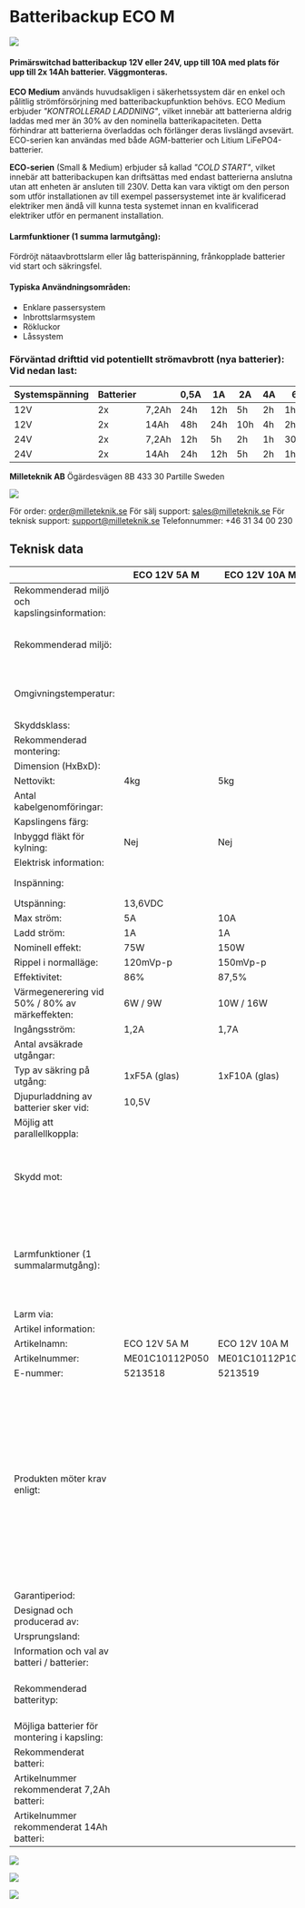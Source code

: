 # **Batteribackup ECO M**

![](_page_0_Picture_1.jpeg)

#### **Primärswitchad batteribackup 12V eller 24V, upp till 10A med plats för upp till 2x 14Ah batterier. Väggmonteras.**

**ECO Medium** används huvudsakligen i säkerhetssystem där en enkel och pålitlig strömförsörjning med batteribackupfunktion behövs. ECO Medium erbjuder *"KONTROLLERAD LADDNING"*, vilket innebär att batterierna aldrig laddas med mer än 30% av den nominella batterikapaciteten. Detta förhindrar att batterierna överladdas och förlänger deras livslängd avsevärt. ECO-serien kan användas med både AGM-batterier och Litium LiFePO4-batterier.

**ECO-serien** (Small & Medium) erbjuder så kallad *"COLD START"*, vilket innebär att batteribackupen kan driftsättas med endast batterierna anslutna utan att enheten är ansluten till 230V. Detta kan vara viktigt om den person som utför installationen av till exempel passersystemet inte är kvalificerad elektriker men ändå vill kunna testa systemet innan en kvalificerad elektriker utför en permanent installation.

#### **Larmfunktioner (1 summa larmutgång):**

Fördröjt nätaavbrottslarm eller låg batterispänning, frånkopplade batterier vid start och säkringsfel.

#### **Typiska Användningsområden:**

- Enklare passersystem
- Inbrottslarmsystem
- Rökluckor
- Låssystem

### Förväntad drifttid vid potentiellt strömavbrott (nya batterier): Vid nedan last:

| Systemspänning | Batterier |       | 0,5A | 1A  | 2A  | 4A | 6A    | 8A    |
|----------------|-----------|-------|------|-----|-----|----|-------|-------|
| 12V            | 2x        | 7,2Ah | 24h  | 12h | 5h  | 2h | 1h    | 30min |
| 12V            | 2x        | 14Ah  | 48h  | 24h | 10h | 4h | 2h    | 1,5h  |
| 24V            | 2x        | 7,2Ah | 12h  | 5h  | 2h  | 1h | 30min | 15min |
| 24V            | 2x        | 14Ah  | 24h  | 12h | 5h  | 2h | 1h    | 45min |

**Milleteknik AB** Ögärdesvägen 8B 433 30 Partille Sweden

![](_page_0_Picture_16.jpeg)

För order: order@milleteknik.se För sälj support: sales@milleteknik.se För teknisk support: support@milleteknik.se Telefonnummer: +46 31 34 00 230

## **Teknisk data**

|                                                | ECO 12V 5A M   | ECO 12V 10A M  | ECO 24V 3A M                                                 | ECO 24V 5A M                                                                                                                                                                                                                                      | ECO 24V 10A M  |  |  |
|------------------------------------------------|----------------|----------------|--------------------------------------------------------------|---------------------------------------------------------------------------------------------------------------------------------------------------------------------------------------------------------------------------------------------------|----------------|--|--|
| Rekommenderad miljö och kapslingsinformation:  |                |                |                                                              |                                                                                                                                                                                                                                                   |                |  |  |
| Rekommenderad miljö:                           |                |                | Miljöklass 1, Inomhus, 20% ~ 90% relativ fuktighet           |                                                                                                                                                                                                                                                   |                |  |  |
| Omgivningstemperatur:                          |                |                | +5 °C - 40 °C (För optimal batterilivslängd +15 °C - +25 °C) |                                                                                                                                                                                                                                                   |                |  |  |
| Skyddsklass:                                   |                |                | IP20                                                         |                                                                                                                                                                                                                                                   |                |  |  |
| Rekommenderad montering:                       |                |                | Vägg                                                         |                                                                                                                                                                                                                                                   |                |  |  |
| Dimension (HxBxD):                             |                |                | 242x350x150mm                                                |                                                                                                                                                                                                                                                   |                |  |  |
| Nettovikt:                                     | 4kg            | 5kg            | 4kg                                                          | 5kg                                                                                                                                                                                                                                               | 7kg            |  |  |
| Antal kabelgenomföringar:                      |                |                | 3 st                                                         |                                                                                                                                                                                                                                                   | 6 st           |  |  |
| Kapslingens färg:                              |                |                | Vit                                                          |                                                                                                                                                                                                                                                   |                |  |  |
| Inbyggd fläkt för kylning:                     | Nej            | Nej            | Nej                                                          | Nej                                                                                                                                                                                                                                               | Ja             |  |  |
| Elektrisk information:                         |                |                |                                                              |                                                                                                                                                                                                                                                   |                |  |  |
| Inspänning:                                    |                |                | 110V-264VAC/47-63Hz                                          |                                                                                                                                                                                                                                                   |                |  |  |
| Utspänning:                                    | 13,6VDC        |                |                                                              | 27,3VDC                                                                                                                                                                                                                                           |                |  |  |
| Max ström:                                     | 5A             | 10A            | 3A                                                           | 5A                                                                                                                                                                                                                                                | 10A            |  |  |
| Ladd ström:                                    | 1A             | 1A             | 1A                                                           | 1A                                                                                                                                                                                                                                                | 1A             |  |  |
| Nominell effekt:                               | 75W            | 150W           | 75W                                                          | 156W                                                                                                                                                                                                                                              | 240W           |  |  |
| Rippel i normalläge:                           | 120mVp-p       | 150mVp-p       | 150mVp-p                                                     | 200mVp-p                                                                                                                                                                                                                                          | 200mVp-p       |  |  |
| Effektivitet:                                  | 86%            | 87,5%          | 88,5%                                                        | 89%                                                                                                                                                                                                                                               | 89%            |  |  |
| Värmegenerering vid 50% / 80% av märkeffekten: | 6W / 9W        | 10W / 16W      | 5W / 9W                                                      | 8W / 13W                                                                                                                                                                                                                                          | 17W / 27W      |  |  |
| Ingångsström:                                  | 1,2A           | 1,7A           | 1,2A                                                         | 1,7A                                                                                                                                                                                                                                              | 2A             |  |  |
| Antal avsäkrade utgångar:                      |                |                | 1 st                                                         |                                                                                                                                                                                                                                                   |                |  |  |
| Typ av säkring på utgång:                      | 1xF5A (glas)   | 1xF10A (glas)  | 1xF3A (glas)                                                 | 1xF5A (glas)                                                                                                                                                                                                                                      | 1xF10A (glas)  |  |  |
| Djupurladdning av batterier sker vid:          | 10,5V          |                |                                                              | 21V                                                                                                                                                                                                                                               |                |  |  |
| Möjlig att parallellkoppla:                    |                |                | Ja                                                           |                                                                                                                                                                                                                                                   |                |  |  |
| Skydd mot:                                     |                |                |                                                              | Överlast, Överspänning, Övertemperatur, Kortslutning & Djupurladdning av batterier                                                                                                                                                                |                |  |  |
| Larmfunktioner (1 summalarmutgång):            |                |                |                                                              | Fördröjt nätavbrottslarm (26,5V) eller låg batterispänning (24V), frånkopplade batterier vid start och säkringsfel.                                                                                                                               |                |  |  |
| Larm via:                                      |                |                | Växlande relä                                                |                                                                                                                                                                                                                                                   |                |  |  |
| Artikel information:                           |                |                |                                                              |                                                                                                                                                                                                                                                   |                |  |  |
| Artikelnamn:                                   | ECO 12V 5A M   | ECO 12V 10A M  | ECO 24V 3A M                                                 | ECO 24V 5A M                                                                                                                                                                                                                                      | ECO 24V 10A M  |  |  |
| Artikelnummer:                                 | ME01C10112P050 | ME01C10112P100 | ME01C10124P030                                               | ME01C10124P050                                                                                                                                                                                                                                    | ME01C10124P100 |  |  |
| E-nummer:                                      | 5213518        | 5213519        | 5213520                                                      | 5213521                                                                                                                                                                                                                                           | 5213522        |  |  |
| Produkten möter krav enligt:                   |                |                |                                                              | EMC Direktivet 2014/30EU, Låg spänningsdirektivet: 2014/35/EU CE direktivet enligt 765/2008, Emission: EN61000-6-:2001,<br>EN55022:1998:-A1:2000, A2:2003 Klass B, EN61000-3-2:2001. Immunity: EN61000-6-2:2005, EN61000-4-2, -3, 4, -5, -6, -11. |                |  |  |
| Garantiperiod:                                 |                |                | 2 år                                                         |                                                                                                                                                                                                                                                   |                |  |  |
| Designad och producerad av:                    |                |                | Milleteknik AB                                               |                                                                                                                                                                                                                                                   |                |  |  |
| Ursprungsland:                                 |                |                | Sverige                                                      |                                                                                                                                                                                                                                                   |                |  |  |
| Information och val av batteri / batterier:    |                |                |                                                              |                                                                                                                                                                                                                                                   |                |  |  |
| Rekommenderad batterityp:                      |                |                | 12V Underhållsfria batterier, typ AGM eller Lithium LiFePO4  |                                                                                                                                                                                                                                                   |                |  |  |
| Möjliga batterier för montering i kapsling:    |                |                | 2x 7,2Ah eller 2x 14Ah                                       |                                                                                                                                                                                                                                                   |                |  |  |
| Rekommenderat batteri:                         |                |                | UPLUS 10+ Design Life 14Ah batteri                           |                                                                                                                                                                                                                                                   |                |  |  |
| Artikelnummer rekommenderat 7,2Ah batteri:     |                |                | MT113-12V07-01                                               |                                                                                                                                                                                                                                                   |                |  |  |
| Artikelnummer rekommenderat 14Ah batteri:      |                |                | MT113-12V14-01                                               |                                                                                                                                                                                                                                                   |                |  |  |

![](_page_1_Picture_2.jpeg)

![](_page_1_Picture_3.jpeg)

![](_page_1_Picture_4.jpeg)